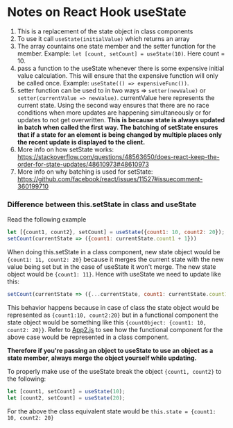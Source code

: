 # Notes on React Hook useState

1. This is a replacement of the state object in class components
2. To use it call `useState(initialValue)` which returns an array
3. The array countains one state member and the setter function for the member. Example: `let [count, setCount] = useState(10)`. Here count = 10.
4. pass a function to the useState whenever there is some expensive initial value calculation. This will ensure that the expensive function will only be called once. Example: `useState(() => expensiveFunc())`. 
5. setter function can be used to in two ways => `setter(newValue)` or `setter(currentValue => newValue)`. currentValue here represents the current state. Using the second way ensures that there are no race conditions when more updates are happening simultaneously or for updates to not get overwritten. **This is because state is always updated in batch when called the first way. The batching of setState ensures that if a state for an element is being changed by multiple places only the recent update is displayed to the client.**
6. More info on how setState works: https://stackoverflow.com/questions/48563650/does-react-keep-the-order-for-state-updates/48610973#48610973 
7. More info on why batching is used for setState: https://github.com/facebook/react/issues/11527#issuecomment-360199710

### Difference between this.setState in class and useState

Read the following example

```javascript
let [{count1, count2}, setCount] = useState({count1: 10, count2: 20});
setCount(currentState => ({count1: currentState.count1 + 1}))
```

When doing this.setState in a class component, new state object would be `{count1: 11, count2: 20}` because it merges the current state with the new value being set but in the case of useState it won't merge. The new state object would be `{count1: 11}`. Hence with useState we need to update like this: 

```javascript
setCount(currentState => ({...currentState, count1: currentState.count1 + 1}))
```

This behavior happens because in case of class the state object would be represented as `{count1:10, count2:20}` but in a functional component the state object would be something like this `{countObject: {count1: 10, count2: 20}}`. Refer to [App2.js](./src/App2.js) to see how the functional component for the above case would be represented in a class component.

**Therefore if you're passing an object to useState to use an object as a state member, always merge the object yourself while updating.**

To properly make use of the useState break the object `{count1, count2}` to the following:

```javascript
let [count1, setCount] = useState(10);
let [count2, setCount] = useState(20);
```
For the above the class equivalent state would be `this.state = {count1: 10, count2: 20}`